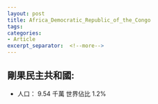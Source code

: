 ```yaml
---
layout: post
title: Africa_Democratic_Republic_of_the_Congo
tags: 
categories:
- Article
excerpt_separator:  <!--more-->
---
```

## 剛果民主共和國:
- 人口： 9.54 千萬 世界佔比 1.2%